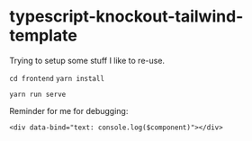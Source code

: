 # typescript-knockout-tailwind-template

Trying to setup some stuff I like to re-use.

`cd frontend`
`yarn install`

`yarn run serve`

Reminder for me for debugging:

`<div data-bind="text: console.log($component)"></div>`
